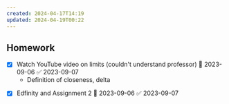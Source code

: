 ```yaml
---
created: 2024-04-17T14:19
updated: 2024-04-19T00:22
---
```

## Homework
* [x] Watch YouTube video on limits (couldn't understand professor) 📅 2023-09-06 ✅ 2023-09-07
	* Definition of closeness, delta
- [x] Edfinity and Assignment 2 📅 2023-09-06 ✅ 2023-09-07